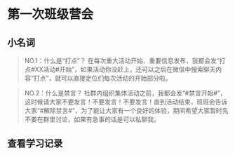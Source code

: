 # 第一次班级营会
## 小名词
> NO.1：什么是“打点”？
在每次重大活动开始、重要信息发布，我都会发“打点#XX活动#开始”，如果活动你没赶上，还可以之后在微信中搜索聊天内容“打点”，就可以直接定位们每次活动的开始部分啦。

> NO.2：什么是禁言？
社群内组织集体活动之前，我都会发“#禁言开始#”，这时候请大家不要发言！不要发言！不要发言！直到活动结束，班班会告诉大家“#解除禁言#”，为了能让大家有一个良好的体验，期间希望大家暂时先不要在群里讨论，如果有急事的话是可以私聊我。


## 查看学习记录